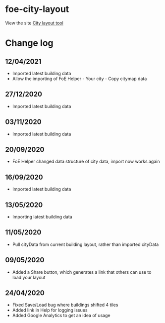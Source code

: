 # foe-city-layout

View the site [City layout tool](https://sacah.github.io/foe-city-layout/)

# Change log
## 12/04/2021
* Imported latest building data
* Allow the importing of FoE Helper - Your city - Copy citymap data

## 27/12/2020
* Imported latest building data

## 03/11/2020
* Imported latest building data

## 20/09/2020
* FoE Helper changed data structure of city data, import now works again

## 16/09/2020
* Imported latest building data

## 13/05/2020
* Importing latest building data

## 11/05/2020
* Pull cityData from current building layout, rather than imported cityData

## 09/05/2020
* Added a Share button, which generates a link that others can use to load your layout

## 24/04/2020
* Fixed Save/Load bug where buildings shifted 4 tiles
* Added link in Help for logging issues
* Added Google Analytics to get an idea of usage